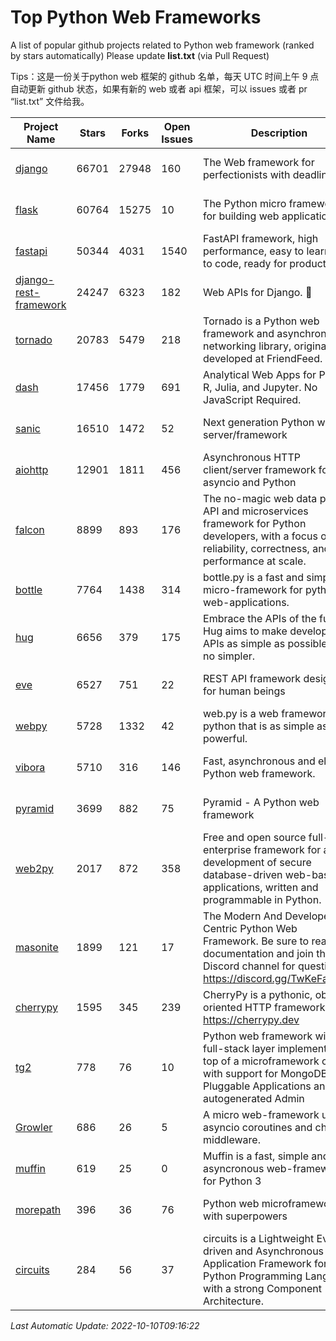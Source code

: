 # Top Python Web Frameworks
A list of popular github projects related to Python web framework (ranked by stars automatically)
Please update **list.txt** (via Pull Request)

Tips：这是一份关于python web 框架的 github 名单，每天 UTC 时间上午 9 点自动更新 github 状态，如果有新的 web 或者 api 框架，可以 issues 或者 pr “list.txt” 文件给我。

| Project Name | Stars | Forks | Open Issues | Description | Last Commit |
| ------------ | ----- | ----- | ----------- | ----------- | ----------- |
| [django](https://github.com/django/django) | 66701 | 27948 | 160 | The Web framework for perfectionists with deadlines. | 2022-10-10 06:57:52 |
| [flask](https://github.com/pallets/flask) | 60764 | 15275 | 10 | The Python micro framework for building web applications. | 2022-10-05 03:09:06 |
| [fastapi](https://github.com/tiangolo/fastapi) | 50344 | 4031 | 1540 | FastAPI framework, high performance, easy to learn, fast to code, ready for production | 2022-09-20 14:30:02 |
| [django-rest-framework](https://github.com/encode/django-rest-framework) | 24247 | 6323 | 182 | Web APIs for Django. 🎸 | 2022-10-07 10:58:38 |
| [tornado](https://github.com/tornadoweb/tornado) | 20783 | 5479 | 218 | Tornado is a Python web framework and asynchronous networking library, originally developed at FriendFeed. | 2022-10-04 01:57:24 |
| [dash](https://github.com/plotly/dash) | 17456 | 1779 | 691 | Analytical Web Apps for Python, R, Julia, and Jupyter. No JavaScript Required. | 2022-10-07 12:47:20 |
| [sanic](https://github.com/sanic-org/sanic) | 16510 | 1472 | 52 | Next generation Python web server/framework | Build fast. Run fast. | 2022-09-29 10:04:46 |
| [aiohttp](https://github.com/aio-libs/aiohttp) | 12901 | 1811 | 456 | Asynchronous HTTP client/server framework for asyncio and Python | 2022-09-30 19:12:31 |
| [falcon](https://github.com/falconry/falcon) | 8899 | 893 | 176 | The no-magic web data plane API and microservices framework for Python developers, with a focus on reliability, correctness, and performance at scale. | 2022-10-03 20:28:31 |
| [bottle](https://github.com/bottlepy/bottle) | 7764 | 1438 | 314 | bottle.py is a fast and simple micro-framework for python web-applications. | 2022-09-05 15:24:52 |
| [hug](https://github.com/hugapi/hug) | 6656 | 379 | 175 | Embrace the APIs of the future. Hug aims to make developing APIs as simple as possible, but no simpler. | 2020-08-10 05:07:26 |
| [eve](https://github.com/pyeve/eve) | 6527 | 751 | 22 | REST API framework designed for human beings | 2022-09-23 07:44:54 |
| [webpy](https://github.com/webpy/webpy) | 5728 | 1332 | 42 | web.py is a web framework for python that is as simple as it is powerful.  | 2022-07-31 04:44:39 |
| [vibora](https://github.com/vibora-io/vibora) | 5710 | 316 | 146 | Fast, asynchronous and elegant Python web framework. | 2019-02-11 10:54:12 |
| [pyramid](https://github.com/Pylons/pyramid) | 3699 | 882 | 75 | Pyramid - A Python web framework | 2022-09-29 23:22:56 |
| [web2py](https://github.com/web2py/web2py) | 2017 | 872 | 358 | Free and open source full-stack enterprise framework for agile development of secure database-driven web-based applications, written and programmable in Python. | 2022-06-04 18:11:51 |
| [masonite](https://github.com/MasoniteFramework/masonite) | 1899 | 121 | 17 | The Modern And Developer Centric Python Web Framework. Be sure to read the documentation and join the Discord channel for questions: https://discord.gg/TwKeFahmPZ | 2022-10-08 18:36:32 |
| [cherrypy](https://github.com/cherrypy/cherrypy) | 1595 | 345 | 239 | CherryPy is a pythonic, object-oriented HTTP framework.      https://cherrypy.dev | 2022-07-17 20:36:25 |
| [tg2](https://github.com/TurboGears/tg2) | 778 | 76 | 10 | Python web framework with full-stack layer implemented on top of a microframework core with support for MongoDB, Pluggable Applications and autogenerated Admin | 2021-05-26 09:26:31 |
| [Growler](https://github.com/pyGrowler/Growler) | 686 | 26 | 5 | A micro web-framework using asyncio coroutines and chained middleware. | 2020-03-08 07:51:41 |
| [muffin](https://github.com/klen/muffin) | 619 | 25 | 0 | Muffin is a fast, simple and asyncronous web-framework for Python 3 | 2022-08-12 08:22:55 |
| [morepath](https://github.com/morepath/morepath) | 396 | 36 | 76 | Python web microframework with superpowers | 2022-05-29 18:09:39 |
| [circuits](https://github.com/circuits/circuits) | 284 | 56 | 37 | circuits is a Lightweight Event driven and Asynchronous Application Framework for the Python Programming Language with a strong Component Architecture. | 2021-11-04 22:25:25 |

*Last Automatic Update: 2022-10-10T09:16:22*